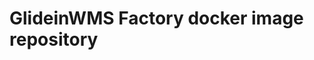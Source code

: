 <!--
SPDX-FileCopyrightText: 2020 Fermi Research Alliance, LLC
SPDX-License-Identifier: Apache-2.0
-->

# GlideinWMS Factory docker image repository
